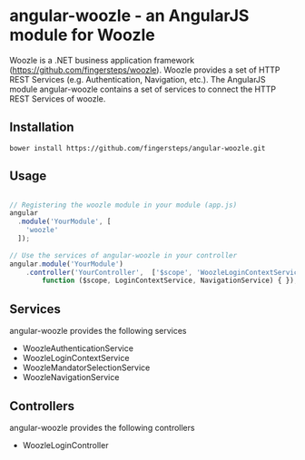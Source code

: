 # angular-woozle - an AngularJS module for Woozle

Woozle is a .NET business application framework (https://github.com/fingersteps/woozle). Woozle provides a set of HTTP REST Services (e.g. Authentication, Navigation, etc.). The AngularJS module angular-woozle contains a set of services to connect the HTTP REST Services of woozle. 

## Installation
```
bower install https://github.com/fingersteps/angular-woozle.git
```

## Usage
```javascript

// Registering the woozle module in your module (app.js)
angular
  .module('YourModule', [
    'woozle'
  ]);
  
// Use the services of angular-woozle in your controller
angular.module('YourModule')
    .controller('YourController',  ['$scope', 'WoozleLoginContextService', 'WoozleNavigationService',
        function ($scope, LoginContextService, NavigationService) { });

```

## Services
angular-woozle provides the following services

* WoozleAuthenticationService
* WoozleLoginContextService
* WoozleMandatorSelectionService
* WoozleNavigationService

## Controllers
angular-woozle provides the following controllers

* WoozleLoginController
